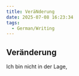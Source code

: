 ```yaml
---
title: VeräNderung
date: 2025-07-08 16:23:34
tags: 
  - German/Writing
---
```

## Veränderung

Ich bin nicht in der Lage, 